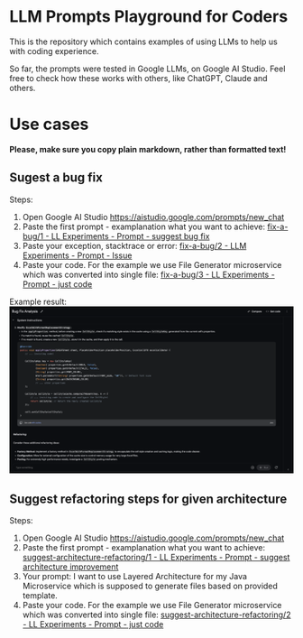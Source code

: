 # LLM Prompts Playground for Coders

This is the repository which contains examples of using LLMs to help us with coding experience.

So far, the prompts were tested in Google LLMs, on Google AI Studio. Feel free to check how these works with others, like ChatGPT, Claude and others.

# Use cases

**Please, make sure you copy plain markdown, rather than formatted text!**

## Sugest a bug fix

Steps:
1) Open Google AI Studio https://aistudio.google.com/prompts/new_chat
2) Paste the first prompt - examplanation what you want to achieve: [fix-a-bug/1 - LL Experiments - Prompt - suggest bug fix](fix-a-bug/1%20-%20LL%20Experiments%20-%20Prompt%20-%20suggest%20bug%20fix.md)
3) Paste your exception, stacktrace or error: [fix-a-bug/2 - LLM Experiments - Prompt - Issue](fix-a-bug/2%20-%20LLM%20Experiments%20-%20Prompt%20-%20Issue.md)
4) Paste your code. For the example we use File Generator microservice which was converted into single file: [fix-a-bug/3 - LL Experiments - Prompt - just code](fix-a-bug/3%20-%20LL%20Experiments%20-%20Prompt%20-%20just%20code.md)

Example result:
![Bug fix screenshot](fix-a-bug/example_result.png)

## Suggest refactoring steps for given architecture

Steps:
1) Open Google AI Studio https://aistudio.google.com/prompts/new_chat
2) Paste the first prompt - examplanation what you want to achieve: [suggest-architecture-refactoring/1 - LL Experiments - Prompt - suggest architecture improvement](suggest-architecture-refactoring/1%20-%20LL%20Experiments%20-%20Prompt%20-%20suggest%20architecture%20improvement.md)
3) Your prompt: I want to use Layered Architecture for my Java Microservice which is supposed to generate files based on provided template.
4) Paste your code. For the example we use File Generator microservice which was converted into single file: [suggest-architecture-refactoring/2 - LL Experiments - Prompt - just code](suggest-architecture-refactoring/2%20-%20LL%20Experiments%20-%20Prompt%20-%20just%20code.md)
